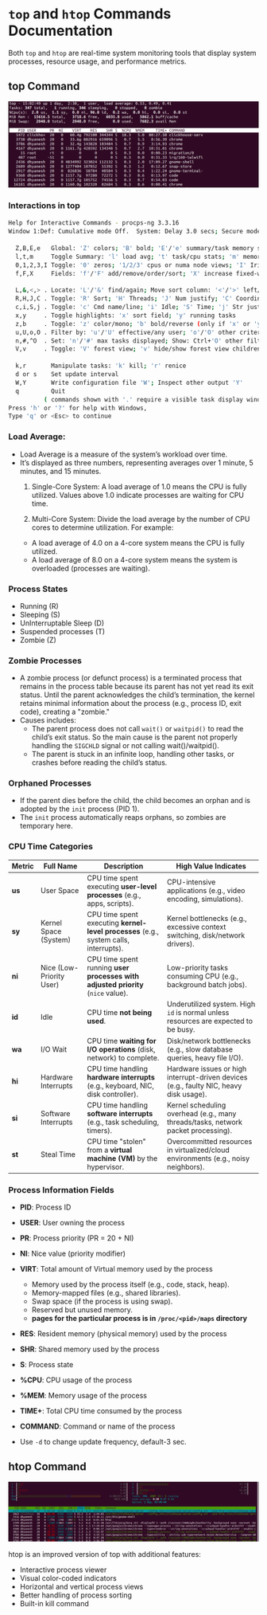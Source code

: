 # `top` and `htop` Commands Documentation

Both `top` and `htop` are real-time system monitoring tools that display system processes, resource usage, and performance metrics.

## top Command
![top](../../Images/top.png)

### Interactions in top
```sh
Help for Interactive Commands - procps-ng 3.3.16
Window 1:Def: Cumulative mode Off.  System: Delay 3.0 secs; Secure mode Off.

  Z,B,E,e   Global: 'Z' colors; 'B' bold; 'E'/'e' summary/task memory scale
  l,t,m     Toggle Summary: 'l' load avg; 't' task/cpu stats; 'm' memory info
  0,1,2,3,I Toggle: '0' zeros; '1/2/3' cpus or numa node views; 'I' Irix mode
  f,F,X     Fields: 'f'/'F' add/remove/order/sort; 'X' increase fixed-width

  L,&,<,> . Locate: 'L'/'&' find/again; Move sort column: '<'/'>' left/right
  R,H,J,C . Toggle: 'R' Sort; 'H' Threads; 'J' Num justify; 'C' Coordinates
  c,i,S,j . Toggle: 'c' Cmd name/line; 'i' Idle; 'S' Time; 'j' Str justify
  x,y     . Toggle highlights: 'x' sort field; 'y' running tasks
  z,b     . Toggle: 'z' color/mono; 'b' bold/reverse (only if 'x' or 'y')
  u,U,o,O . Filter by: 'u'/'U' effective/any user; 'o'/'O' other criteria
  n,#,^O  . Set: 'n'/'#' max tasks displayed; Show: Ctrl+'O' other filter(s)
  V,v     . Toggle: 'V' forest view; 'v' hide/show forest view children

  k,r       Manipulate tasks: 'k' kill; 'r' renice
  d or s    Set update interval
  W,Y       Write configuration file 'W'; Inspect other output 'Y'
  q         Quit
          ( commands shown with '.' require a visible task display window ) 
Press 'h' or '?' for help with Windows,
Type 'q' or <Esc> to continue 

```

### Load Average:
- Load Average is a measure of the system’s workload over time.
- It’s displayed as three numbers, representing averages over 1 minute, 5 minutes, and 15 minutes.
  1. Single-Core System: A load average of 1.0 means the CPU is fully utilized. Values above 1.0 indicate processes are waiting for CPU time.

  2. Multi-Core System: Divide the load average by the number of CPU cores to determine utilization. For example:
    - A load average of 4.0 on a 4-core system means the CPU is fully utilized.
    - A load average of 8.0 on a 4-core system means the system is overloaded (processes are waiting).

### Process States
- Running (R)
- Sleeping (S)
- UnInterruptable Sleep (D)
- Suspended processes (T)
- Zombie (Z)

### Zombie Processes
- A zombie process (or defunct process) is a terminated process that remains in the process table because its parent has not yet read its exit status. Until the parent acknowledges the child’s termination, the kernel retains minimal information about the process (e.g., process ID, exit code), creating a "zombie."
- Causes includes:
  - The parent process does not call `wait()` or `waitpid()` to read the child’s exit status. So the main cause is the parent not properly handling the `SIGCHLD` signal or not calling wait()/waitpid().
  - The parent is stuck in an infinite loop, handling other tasks, or crashes before reading the child’s status.

### Orphaned Processes
- If the parent dies before the child, the child becomes an orphan and is adopted by the `init` process (PID 1).
- The `init` process automatically reaps orphans, so zombies are temporary here.


### CPU Time Categories
<!-- - **User mode (us)** - User Processes
- **System mode (sy)** - System Processes (running in priviledged mode/ in kernel space)
- **Nice mode (ni)** - CPU time spent running user processes with adjusted priority *(nice value)*.
  - Low-priority tasks consuming CPU (e.g., background batch jobs).
- **Idle (id)** - CPU Idle time.
- **Waiting for I/O (wa)** - 
- Hardware interrupts (hi)
- Software interrupts (si)
- Steal time (st) -->
| **Metric** | **Full Name**               | **Description**                                                                 | **High Value Indicates**                                                                 |
|------------|-----------------------------|---------------------------------------------------------------------------------|-----------------------------------------------------------------------------------------|
| **us**     | User Space                  | CPU time spent executing **user-level processes** (e.g., apps, scripts).        | CPU-intensive applications (e.g., video encoding, simulations).                         |
| **sy**     | Kernel Space (System)       | CPU time spent executing **kernel-level processes** (e.g., system calls, interrupts). | Kernel bottlenecks (e.g., excessive context switching, disk/network drivers).           |
| **ni**     | Nice (Low-Priority User)    | CPU time spent running **user processes with adjusted priority** (`nice` value). | Low-priority tasks consuming CPU (e.g., background batch jobs).                         |
| **id**     | Idle                        | CPU time **not being used**.                                                    | Underutilized system. High `id` is normal unless resources are expected to be busy.     |
| **wa**     | I/O Wait                    | CPU time **waiting for I/O operations** (disk, network) to complete.            | Disk/network bottlenecks (e.g., slow database queries, heavy file I/O).                 |
| **hi**     | Hardware Interrupts         | CPU time handling **hardware interrupts** (e.g., keyboard, NIC, disk controller).| Hardware issues or high interrupt-driven devices (e.g., faulty NIC, heavy disk usage).  |
| **si**     | Software Interrupts         | CPU time handling **software interrupts** (e.g., task scheduling, timers).      | Kernel scheduling overhead (e.g., many threads/tasks, network packet processing).       |
| **st**     | Steal Time                  | CPU time "stolen" from a **virtual machine (VM)** by the hypervisor.            | Overcommitted resources in virtualized/cloud environments (e.g., noisy neighbors).      |




### Process Information Fields
- **PID**: Process ID
- **USER**: User owning the process
- **PR**: Process priority (PR = 20 + NI)
- **NI**: Nice value (priority modifier)
- **VIRT**: Total amount of Virtual memory used by the process
  - Memory used by the process itself (e.g., code, stack, heap).
  - Memory-mapped files (e.g., shared libraries).
  - Swap space (if the process is using swap).
  - Reserved but unused memory.
  - **pages for the particular process is in `/proc/<pid>/maps` directory**
- **RES**: Resident memory (physical memory) used by the process
- **SHR**: Shared memory used by the process
- **S**: Process state
- **%CPU**: CPU usage of the process
- **%MEM**: Memory usage of the process
- **TIME+**: Total CPU time consumed by the process
- **COMMAND**: Command or name of the process

- Use `-d` to change update frequency, default-3 sec.

## htop Command
![htop](../../Images/htop.png)

htop is an improved version of top with additional features:
- Interactive process viewer
- Visual color-coded indicators
- Horizontal and vertical process views
- Better handling of process sorting
- Built-in kill command
